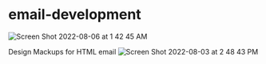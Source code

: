 # email-development


![Screen Shot 2022-08-06 at 1 42 45 AM](https://user-images.githubusercontent.com/27170951/183235929-02ae22b7-5626-46a1-a7c2-0760dda3a108.png)

Design Mackups for HTML email
![Screen Shot 2022-08-03 at 2 48 43 PM](https://user-images.githubusercontent.com/27170951/182686537-76a37fe5-3146-402b-b742-108e29b626c2.png)

